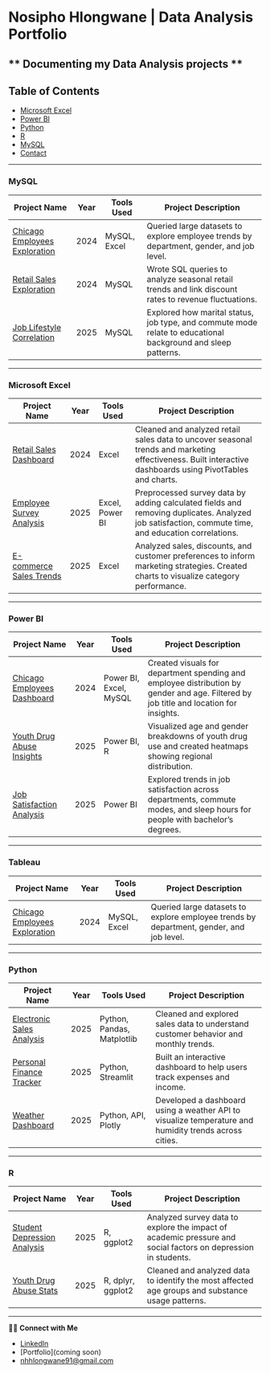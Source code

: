 # Nosipho Hlongwane | Data Analysis Portfolio 
** Documenting my Data Analysis projects **
---

## Table of Contents
  - [Microsoft Excel](#microsoft-excel)
  - [Power BI](#power-bi)
  - [Python](#python)
  - [R](#r)
  - [MySQL](#mysql)
- [Contact](#contact)

---

### MySQL

| Project Name | Year | Tools Used | Project Description |
|--------------|------|-------------|---------------------|
| [Chicago Employees Exploration](#) | 2024 | MySQL, Excel | Queried large datasets to explore employee trends by department, gender, and job level. |
| [Retail Sales Exploration](#) | 2024 | MySQL | Wrote SQL queries to analyze seasonal retail trends and link discount rates to revenue fluctuations. |
| [Job Lifestyle Correlation](#) | 2025 | MySQL | Explored how marital status, job type, and commute mode relate to educational background and sleep patterns. |

---

### Microsoft Excel

| Project Name | Year | Tools Used | Project Description |
|--------------|------|-------------|---------------------|
| [Retail Sales Dashboard](#) | 2024 | Excel | Cleaned and analyzed retail sales data to uncover seasonal trends and marketing effectiveness. Built interactive dashboards using PivotTables and charts. |
| [Employee Survey Analysis](#) | 2025 | Excel, Power BI | Preprocessed survey data by adding calculated fields and removing duplicates. Analyzed job satisfaction, commute time, and education correlations. |
| [E-commerce Sales Trends](#) | 2025 | Excel | Analyzed sales, discounts, and customer preferences to inform marketing strategies. Created charts to visualize category performance. |

---

### Power BI

| Project Name | Year | Tools Used | Project Description |
|--------------|------|-------------|---------------------|
| [Chicago Employees Dashboard](#) | 2024 | Power BI, Excel, MySQL | Created visuals for department spending and employee distribution by gender and age. Filtered by job title and location for insights. |
| [Youth Drug Abuse Insights](#) | 2025 | Power BI, R | Visualized age and gender breakdowns of youth drug use and created heatmaps showing regional distribution. |
| [Job Satisfaction Analysis](#) | 2025 | Power BI | Explored trends in job satisfaction across departments, commute modes, and sleep hours for people with bachelor’s degrees. |

---

### Tableau

| Project Name | Year | Tools Used | Project Description |
|--------------|------|-------------|---------------------|
| [Chicago Employees Exploration](#) | 2024 | MySQL, Excel | Queried large datasets to explore employee trends by department, gender, and job level. |

---

### Python

| Project Name | Year | Tools Used | Project Description |
|--------------|------|-------------|---------------------|
| [Electronic Sales Analysis](#) | 2025 | Python, Pandas, Matplotlib | Cleaned and explored sales data to understand customer behavior and monthly trends. |
| [Personal Finance Tracker](#) | 2025 | Python, Streamlit | Built an interactive dashboard to help users track expenses and income. |
| [Weather Dashboard](#) | 2025 | Python, API, Plotly | Developed a dashboard using a weather API to visualize temperature and humidity trends across cities. |

---

### R

| Project Name | Year | Tools Used | Project Description |
|--------------|------|-------------|---------------------|
| [Student Depression Analysis](#) | 2025 | R, ggplot2 | Analyzed survey data to explore the impact of academic pressure and social factors on depression in students. |
| [Youth Drug Abuse Stats](#) | 2025 | R, dplyr, ggplot2 | Cleaned and analyzed data to identify the most affected age groups and substance usage patterns. |

---


👋🏽 **Connect with Me**

- [LinkedIn](https://linkedin.com/in/nosipho-hlongwane)
- [Portfolio](coming soon)
- nhhlongwane91@gmail.com

